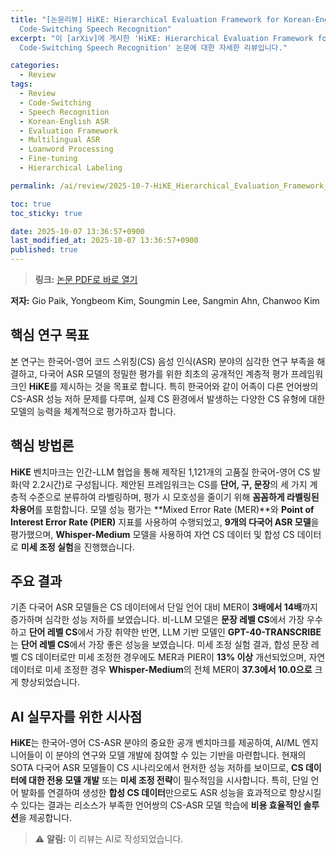```yaml
---
title: "[논문리뷰] HiKE: Hierarchical Evaluation Framework for Korean-English
  Code-Switching Speech Recognition"
excerpt: "이 [arXiv]에 게시한 'HiKE: Hierarchical Evaluation Framework for Korean-English
  Code-Switching Speech Recognition' 논문에 대한 자세한 리뷰입니다."

categories:
  - Review
tags:
  - Review
  - Code-Switching
  - Speech Recognition
  - Korean-English ASR
  - Evaluation Framework
  - Multilingual ASR
  - Loanword Processing
  - Fine-tuning
  - Hierarchical Labeling

permalink: /ai/review/2025-10-7-HiKE_Hierarchical_Evaluation_Framework_for_Korean-English_Code-Switching_Speech_Recognition/

toc: true
toc_sticky: true

date: 2025-10-07 13:36:57+0900
last_modified_at: 2025-10-07 13:36:57+0900
published: true
---
```

> **링크:** [논문 PDF로 바로 열기](https://arxiv.org/abs/2509.24613)

**저자:** Gio Paik, Yongbeom Kim, Soungmin Lee, Sangmin Ahn, Chanwoo Kim



## 핵심 연구 목표
본 연구는 한국어-영어 코드 스위칭(CS) 음성 인식(ASR) 분야의 심각한 연구 부족을 해결하고, 다국어 ASR 모델의 정밀한 평가를 위한 최초의 공개적인 계층적 평가 프레임워크인 **HiKE**를 제시하는 것을 목표로 합니다. 특히 한국어와 같이 어족이 다른 언어쌍의 CS-ASR 성능 저하 문제를 다루며, 실제 CS 환경에서 발생하는 다양한 CS 유형에 대한 모델의 능력을 체계적으로 평가하고자 합니다.

## 핵심 방법론
**HiKE** 벤치마크는 인간-LLM 협업을 통해 제작된 1,121개의 고품질 한국어-영어 CS 발화(약 2.2시간)로 구성됩니다. 제안된 프레임워크는 CS를 **단어, 구, 문장**의 세 가지 계층적 수준으로 분류하여 라벨링하며, 평가 시 모호성을 줄이기 위해 **꼼꼼하게 라벨링된 차용어**를 포함합니다. 모델 성능 평가는 **Mixed Error Rate (MER)**와 **Point of Interest Error Rate (PIER)** 지표를 사용하여 수행되었고, **9개의 다국어 ASR 모델**을 평가했으며, **Whisper-Medium** 모델을 사용하여 자연 CS 데이터 및 합성 CS 데이터로 **미세 조정 실험**을 진행했습니다.

## 주요 결과
기존 다국어 ASR 모델들은 CS 데이터에서 단일 언어 대비 MER이 **3배에서 14배**까지 증가하며 심각한 성능 저하를 보였습니다. 비-LLM 모델은 **문장 레벨 CS**에서 가장 우수하고 **단어 레벨 CS**에서 가장 취약한 반면, LLM 기반 모델인 **GPT-40-TRANSCRIBE**는 **단어 레벨 CS**에서 가장 좋은 성능을 보였습니다. 미세 조정 실험 결과, 합성 문장 레벨 CS 데이터로만 미세 조정한 경우에도 MER과 PIER이 **13% 이상** 개선되었으며, 자연 데이터로 미세 조정한 경우 **Whisper-Medium**의 전체 MER이 **37.3에서 10.0으로** 크게 향상되었습니다.

## AI 실무자를 위한 시사점
**HiKE**는 한국어-영어 CS-ASR 분야의 중요한 공개 벤치마크를 제공하여, AI/ML 엔지니어들이 이 분야의 연구와 모델 개발에 참여할 수 있는 기반을 마련합니다. 현재의 SOTA 다국어 ASR 모델들이 CS 시나리오에서 현저한 성능 저하를 보이므로, **CS 데이터에 대한 전용 모델 개발** 또는 **미세 조정 전략**이 필수적임을 시사합니다. 특히, 단일 언어 발화를 연결하여 생성한 **합성 CS 데이터**만으로도 ASR 성능을 효과적으로 향상시킬 수 있다는 결과는 리소스가 부족한 언어쌍의 CS-ASR 모델 학습에 **비용 효율적인 솔루션**을 제공합니다.

> ⚠️ **알림:** 이 리뷰는 AI로 작성되었습니다.